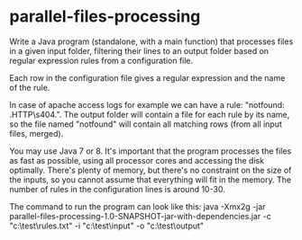 # parallel-files-processing

Write a Java program (standalone, with a main function) that processes files in a given input folder, filtering their lines to an output folder based on regular expression rules from a configuration file.

Each row in the configuration file gives a regular expression and the name of the rule.

In case of apache access logs for example we can have a rule: "notfound: .HTTP\s404.". The output folder will contain a file for each rule by its name, so the file named "notfound" will contain all matching rows (from all input files, merged).

You may use Java 7 or 8. It's important that the program processes the files as fast as possible, using all processor cores and accessing the disk optimally. There's plenty of memory, but there's no constraint on the size of the inputs, so you cannot assume that everything will fit in the memory. The number of rules in the configuration lines is around 10-30.

The command to run the program can look like this: java -Xmx2g -jar parallel-files-processing-1.0-SNAPSHOT-jar-with-dependencies.jar -c "c:\test\rules.txt" -i "c:\test\input" -o "c:\test\output"
